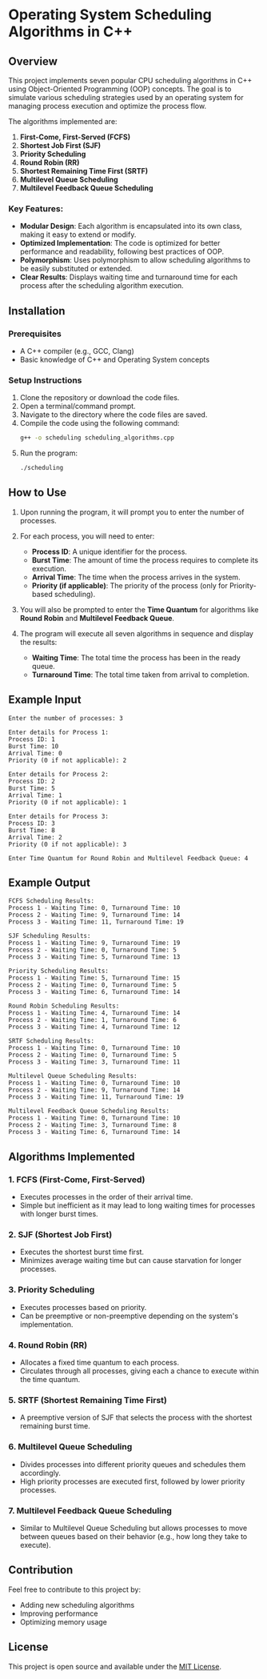
# Operating System Scheduling Algorithms in C++

## Overview
This project implements seven popular CPU scheduling algorithms in C++ using Object-Oriented Programming (OOP) concepts. The goal is to simulate various scheduling strategies used by an operating system for managing process execution and optimize the process flow.

The algorithms implemented are:
1. **First-Come, First-Served (FCFS)**
2. **Shortest Job First (SJF)**
3. **Priority Scheduling**
4. **Round Robin (RR)**
5. **Shortest Remaining Time First (SRTF)**
6. **Multilevel Queue Scheduling**
7. **Multilevel Feedback Queue Scheduling**

### Key Features:
- **Modular Design**: Each algorithm is encapsulated into its own class, making it easy to extend or modify.
- **Optimized Implementation**: The code is optimized for better performance and readability, following best practices of OOP.
- **Polymorphism**: Uses polymorphism to allow scheduling algorithms to be easily substituted or extended.
- **Clear Results**: Displays waiting time and turnaround time for each process after the scheduling algorithm execution.

## Installation

### Prerequisites
- A C++ compiler (e.g., GCC, Clang)
- Basic knowledge of C++ and Operating System concepts

### Setup Instructions
1. Clone the repository or download the code files.
2. Open a terminal/command prompt.
3. Navigate to the directory where the code files are saved.
4. Compile the code using the following command:
   ```bash
   g++ -o scheduling scheduling_algorithms.cpp
   ```
5. Run the program:
   ```bash
   ./scheduling
   ```

## How to Use

1. Upon running the program, it will prompt you to enter the number of processes.
2. For each process, you will need to enter:
   - **Process ID**: A unique identifier for the process.
   - **Burst Time**: The amount of time the process requires to complete its execution.
   - **Arrival Time**: The time when the process arrives in the system.
   - **Priority (if applicable)**: The priority of the process (only for Priority-based scheduling).

3. You will also be prompted to enter the **Time Quantum** for algorithms like **Round Robin** and **Multilevel Feedback Queue**.

4. The program will execute all seven algorithms in sequence and display the results:
   - **Waiting Time**: The total time the process has been in the ready queue.
   - **Turnaround Time**: The total time taken from arrival to completion.

## Example Input

```text
Enter the number of processes: 3

Enter details for Process 1:
Process ID: 1
Burst Time: 10
Arrival Time: 0
Priority (0 if not applicable): 2

Enter details for Process 2:
Process ID: 2
Burst Time: 5
Arrival Time: 1
Priority (0 if not applicable): 1

Enter details for Process 3:
Process ID: 3
Burst Time: 8
Arrival Time: 2
Priority (0 if not applicable): 3

Enter Time Quantum for Round Robin and Multilevel Feedback Queue: 4
```

## Example Output

```text
FCFS Scheduling Results:
Process 1 - Waiting Time: 0, Turnaround Time: 10
Process 2 - Waiting Time: 9, Turnaround Time: 14
Process 3 - Waiting Time: 11, Turnaround Time: 19

SJF Scheduling Results:
Process 1 - Waiting Time: 9, Turnaround Time: 19
Process 2 - Waiting Time: 0, Turnaround Time: 5
Process 3 - Waiting Time: 5, Turnaround Time: 13

Priority Scheduling Results:
Process 1 - Waiting Time: 5, Turnaround Time: 15
Process 2 - Waiting Time: 0, Turnaround Time: 5
Process 3 - Waiting Time: 6, Turnaround Time: 14

Round Robin Scheduling Results:
Process 1 - Waiting Time: 4, Turnaround Time: 14
Process 2 - Waiting Time: 1, Turnaround Time: 6
Process 3 - Waiting Time: 4, Turnaround Time: 12

SRTF Scheduling Results:
Process 1 - Waiting Time: 0, Turnaround Time: 10
Process 2 - Waiting Time: 0, Turnaround Time: 5
Process 3 - Waiting Time: 3, Turnaround Time: 11

Multilevel Queue Scheduling Results:
Process 1 - Waiting Time: 0, Turnaround Time: 10
Process 2 - Waiting Time: 9, Turnaround Time: 14
Process 3 - Waiting Time: 11, Turnaround Time: 19

Multilevel Feedback Queue Scheduling Results:
Process 1 - Waiting Time: 0, Turnaround Time: 10
Process 2 - Waiting Time: 3, Turnaround Time: 8
Process 3 - Waiting Time: 6, Turnaround Time: 14
```

## Algorithms Implemented

### 1. **FCFS (First-Come, First-Served)**
- Executes processes in the order of their arrival time.
- Simple but inefficient as it may lead to long waiting times for processes with longer burst times.

### 2. **SJF (Shortest Job First)**
- Executes the shortest burst time first.
- Minimizes average waiting time but can cause starvation for longer processes.

### 3. **Priority Scheduling**
- Executes processes based on priority.
- Can be preemptive or non-preemptive depending on the system's implementation.

### 4. **Round Robin (RR)**
- Allocates a fixed time quantum to each process.
- Circulates through all processes, giving each a chance to execute within the time quantum.

### 5. **SRTF (Shortest Remaining Time First)**
- A preemptive version of SJF that selects the process with the shortest remaining burst time.

### 6. **Multilevel Queue Scheduling**
- Divides processes into different priority queues and schedules them accordingly.
- High priority processes are executed first, followed by lower priority processes.

### 7. **Multilevel Feedback Queue Scheduling**
- Similar to Multilevel Queue Scheduling but allows processes to move between queues based on their behavior (e.g., how long they take to execute).

## Contribution

Feel free to contribute to this project by:
- Adding new scheduling algorithms
- Improving performance
- Optimizing memory usage

## License

This project is open source and available under the [MIT License](LICENSE).
